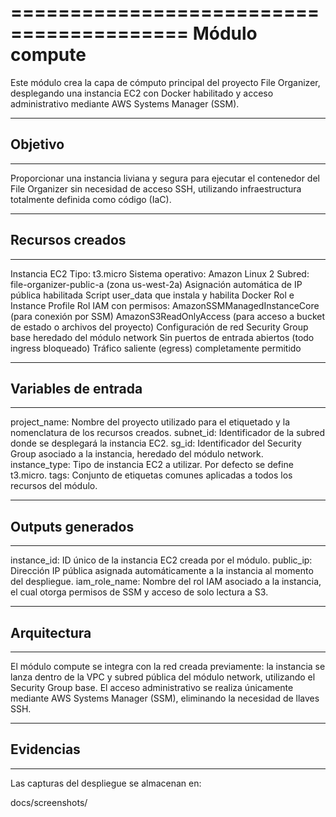 =========================================
Módulo compute
=========================================

Este módulo crea la capa de cómputo principal del proyecto File Organizer, desplegando una instancia EC2 con Docker habilitado y acceso administrativo mediante AWS Systems Manager (SSM).

-----------------------------------------
## Objetivo
-----------------------------------------

Proporcionar una instancia liviana y segura para ejecutar el contenedor del File Organizer sin necesidad de acceso SSH, utilizando infraestructura totalmente definida como código (IaC).

-----------------------------------------
## Recursos creados
-----------------------------------------

Instancia EC2
    Tipo: t3.micro
    Sistema operativo: Amazon Linux 2
    Subred: file-organizer-public-a (zona us-west-2a)
    Asignación automática de IP pública habilitada
    Script user_data que instala y habilita Docker
Rol e Instance Profile
    Rol IAM con permisos:
        AmazonSSMManagedInstanceCore (para conexión por SSM)
        AmazonS3ReadOnlyAccess (para acceso a bucket de estado o archivos del proyecto)
Configuración de red
    Security Group base heredado del módulo network
    Sin puertos de entrada abiertos (todo ingress bloqueado)
    Tráfico saliente (egress) completamente permitido

-----------------------------------------
## Variables de entrada
-----------------------------------------

project_name: Nombre del proyecto utilizado para el etiquetado y la nomenclatura de los recursos creados.
subnet_id: Identificador de la subred donde se desplegará la instancia EC2.
sg_id: Identificador del Security Group asociado a la instancia, heredado del módulo network.
instance_type: Tipo de instancia EC2 a utilizar. Por defecto se define t3.micro.
tags: Conjunto de etiquetas comunes aplicadas a todos los recursos del módulo.

-----------------------------------------
## Outputs generados
-----------------------------------------

instance_id: ID único de la instancia EC2 creada por el módulo.
public_ip: Dirección IP pública asignada automáticamente a la instancia al momento del despliegue.
iam_role_name: Nombre del rol IAM asociado a la instancia, el cual otorga permisos de SSM y acceso de solo lectura a S3.

-----------------------------------------
## Arquitectura
-----------------------------------------

El módulo compute se integra con la red creada previamente:
la instancia se lanza dentro de la VPC y subred pública del módulo network, utilizando el Security Group base.
El acceso administrativo se realiza únicamente mediante AWS Systems Manager (SSM), eliminando la necesidad de llaves SSH.

-----------------------------------------   
## Evidencias
-----------------------------------------

Las capturas del despliegue se almacenan en:

docs/screenshots/